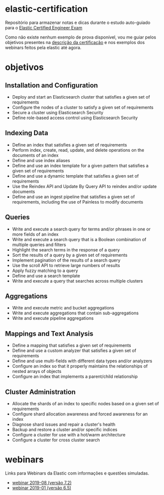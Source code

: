 # elastic-certification

Repositório para armazenar notas e dicas durante o estudo auto-guiado para o [Elastic Certified Engineer Exam](https://www.elastic.co/training/elastic-certified-engineer-exam)

Como não existe nenhum exemplo de prova disponível, vou me guiar pelos objetivos presentes na [descrição da certificação](https://www.elastic.co/training/elastic-certified-engineer-exam) e nos exemplos dos webinars feitos pela elastic até agora.

# objetivos

## Installation and Configuration

- Deploy and start an Elasticsearch cluster that satisfies a given set of requirements
- Configure the nodes of a cluster to satisfy a given set of requirements
- Secure a cluster using Elasticsearch Security
- Define role-based access control using Elasticsearch Security

## Indexing Data

- Define an index that satisfies a given set of requirements
- Perform index, create, read, update, and delete operations on the documents of an index
- Define and use index aliases
- Define and use an index template for a given pattern that satisfies a given set of requirements
- Define and use a dynamic template that satisfies a given set of requirements
- Use the Reindex API and Update By Query API to reindex and/or update documents
- Define and use an ingest pipeline that satisfies a given set of requirements, including the use of Painless to modify documents

## Queries

- Write and execute a search query for terms and/or phrases in one or more fields of an index
- Write and execute a search query that is a Boolean combination of multiple queries and filters
- Highlight the search terms in the response of a query
- Sort the results of a query by a given set of requirements
- Implement pagination of the results of a search query
- Use the scroll API to retrieve large numbers of results
- Apply fuzzy matching to a query
- Define and use a search template
- Write and execute a query that searches across multiple clusters

## Aggregations

- Write and execute metric and bucket aggregations
- Write and execute aggregations that contain sub-aggregations
- Write and execute pipeline aggregations

## Mappings and Text Analysis

- Define a mapping that satisfies a given set of requirements
- Define and use a custom analyzer that satisfies a given set of requirements
- Define and use multi-fields with different data types and/or analyzers
- Configure an index so that it properly maintains the relationships of nested arrays of objects
- Configure an index that implements a parent/child relationship

## Cluster Administration

- Allocate the shards of an index to specific nodes based on a given set of requirements
- Configure shard allocation awareness and forced awareness for an index
- Diagnose shard issues and repair a cluster's health
- Backup and restore a cluster and/or specific indices
- Configure a cluster for use with a hot/warm architecture
- Configure a cluster for cross cluster search

# webinars
Links para Webinars da Elastic com informações e questões simuladas.

- [webinar 2019-08 (versão 7.2)](https://youtu.be/hsaLZSKCkF0)
- [webinar 2019-01 (versão 6.5)](https://youtu.be/dzo_uR3IsbQ)
